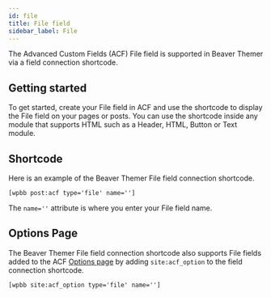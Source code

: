 ```yaml
---
id: file
title: File field
sidebar_label: File
---
```


The Advanced Custom Fields (ACF) File field is supported in Beaver Themer via a field connection shortcode.

## Getting started

To get started, create your File field in ACF and use the shortcode to display the File field on your pages or posts. You can use the shortcode inside any module that supports HTML such as a Header, HTML, Button or Text module.

## Shortcode

Here is an example of the Beaver Themer File field connection shortcode.

```markup
[wpbb post:acf type='file' name='']
```

The `name=''` attribute is where you enter your File field name.

## Options Page

The Beaver Themer File field connection shortcode also supports File fields added to the ACF [Options page](../options-page.md) by adding `site:acf_option` to the field connection shortcode.

```markup
[wpbb site:acf_option type='file' name='']
```
